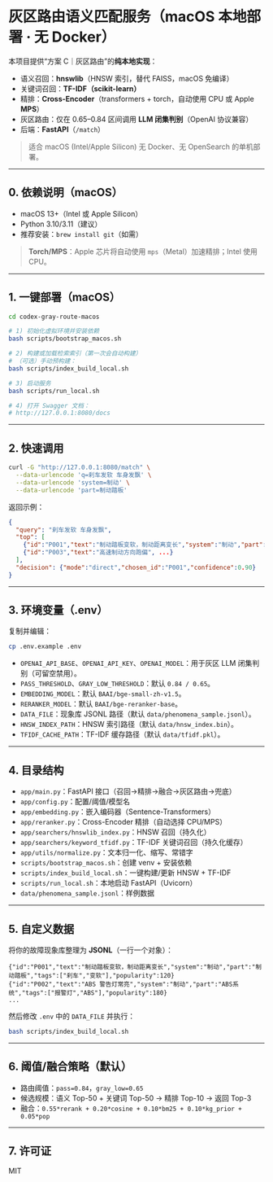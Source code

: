 # 灰区路由语义匹配服务（macOS 本地部署 · 无 Docker）

本项目提供“方案 C｜灰区路由”的**纯本地实现**：
- 语义召回：**hnswlib**（HNSW 索引，替代 FAISS，macOS 免编译）
- 关键词召回：**TF-IDF（scikit-learn）**
- 精排：**Cross-Encoder**（transformers + torch，自动使用 CPU 或 Apple **MPS**）
- 灰区路由：仅在 0.65–0.84 区间调用 **LLM 闭集判别**（OpenAI 协议兼容）
- 后端：**FastAPI**（`/match`）

> 适合 macOS (Intel/Apple Silicon) 无 Docker、无 OpenSearch 的单机部署。

---

## 0. 依赖说明（macOS）

- macOS 13+（Intel 或 Apple Silicon）
- Python 3.10/3.11（建议）
- 推荐安装：`brew install git`（如需）

> **Torch/MPS**：Apple 芯片将自动使用 `mps`（Metal）加速精排；Intel 使用 CPU。

---

## 1. 一键部署（macOS）

```bash
cd codex-gray-route-macos

# 1) 初始化虚拟环境并安装依赖
bash scripts/bootstrap_macos.sh

# 2) 构建或加载检索索引（第一次会自动构建）
# （可选）手动预构建：
bash scripts/index_build_local.sh

# 3) 启动服务
bash scripts/run_local.sh

# 4) 打开 Swagger 文档：
# http://127.0.0.1:8080/docs
```

---

## 2. 快速调用

```bash
curl -G "http://127.0.0.1:8080/match" \
  --data-urlencode 'q=刹车发软 车身发飘' \
  --data-urlencode 'system=制动' \
  --data-urlencode 'part=制动踏板'
```

返回示例：
```json
{
  "query": "刹车发软 车身发飘",
  "top": [
    {"id":"P001","text":"制动踏板变软，制动距离变长","system":"制动","part":"制动踏板","tags":["刹车","变软"],"popularity":120,"bm25_score":0.0,"cosine":0.91,"rerank_score":8.12,"final_score":0.90,"why":["语义近","系统一致"]},
    {"id":"P003","text":"高速制动方向跑偏", ...}
  ],
  "decision": {"mode":"direct","chosen_id":"P001","confidence":0.90}
}
```

---

## 3. 环境变量（.env）

复制并编辑：
```bash
cp .env.example .env
```

- `OPENAI_API_BASE`、`OPENAI_API_KEY`、`OPENAI_MODEL`：用于灰区 LLM 闭集判别（可留空禁用）。
- `PASS_THRESHOLD`、`GRAY_LOW_THRESHOLD`：默认 `0.84 / 0.65`。
- `EMBEDDING_MODEL`：默认 `BAAI/bge-small-zh-v1.5`。
- `RERANKER_MODEL`：默认 `BAAI/bge-reranker-base`。
- `DATA_FILE`：现象库 JSONL 路径（默认 `data/phenomena_sample.jsonl`）。
- `HNSW_INDEX_PATH`：HNSW 索引路径（默认 `data/hnsw_index.bin`）。
- `TFIDF_CACHE_PATH`：TF-IDF 缓存路径（默认 `data/tfidf.pkl`）。

---

## 4. 目录结构

- `app/main.py`：FastAPI 接口（召回→精排→融合→灰区路由→兜底）
- `app/config.py`：配置/阈值/模型名
- `app/embedding.py`：嵌入编码器（Sentence-Transformers）
- `app/reranker.py`：Cross-Encoder 精排（自动选择 CPU/MPS）
- `app/searchers/hnswlib_index.py`：HNSW 召回（持久化）
- `app/searchers/keyword_tfidf.py`：TF-IDF 关键词召回（持久化缓存）
- `app/utils/normalize.py`：文本归一化、缩写、常错字
- `scripts/bootstrap_macos.sh`：创建 venv + 安装依赖
- `scripts/index_build_local.sh`：一键构建/更新 HNSW + TF-IDF
- `scripts/run_local.sh`：本地启动 FastAPI（Uvicorn）
- `data/phenomena_sample.jsonl`：样例数据

---

## 5. 自定义数据

将你的故障现象库整理为 **JSONL**（一行一个对象）：
```jsonl
{"id":"P001","text":"制动踏板变软，制动距离变长","system":"制动","part":"制动踏板","tags":["刹车","变软"],"popularity":120}
{"id":"P002","text":"ABS 警告灯常亮","system":"制动","part":"ABS系统","tags":["报警灯","ABS"],"popularity":180}
...
```
然后修改 `.env` 中的 `DATA_FILE` 并执行：
```bash
bash scripts/index_build_local.sh
```

---

## 6. 阈值/融合策略（默认）

- 路由阈值：`pass=0.84`，`gray_low=0.65`
- 候选规模：语义 Top-50 + 关键词 Top-50 → 精排 Top-10 → 返回 Top-3
- 融合：`0.55*rerank + 0.20*cosine + 0.10*bm25 + 0.10*kg_prior + 0.05*pop`

---

## 7. 许可证

MIT
